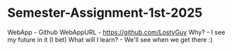 # Semester-Assignment-1st-2025
WebApp - Github
WebAppURL - https://github.com/LostyGuy
Why? - I see my future in it (I bet)
What will I learn? - We'll see when we get there :)